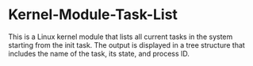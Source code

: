 # Kernel-Module-Task-List
This is a Linux kernel module that lists all current tasks in the system starting from the init task. The output is displayed in a tree structure that includes the name of the task, its state, and process ID.
